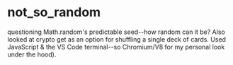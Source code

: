 # not_so_random
questioning Math.random's predictable seed--how random can it be? Also looked at crypto get as an option for shuffling a single deck of cards. Used JavaScript & the VS Code terminal--so Chromium/V8 for my personal look under the hood).  
